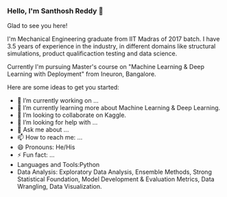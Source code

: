 ### Hello, I'm Santhosh Reddy 👋
Glad to see you here!

I'm Mechanical Engineering graduate from IIT Madras of 2017 batch. I have 3.5 years of experience in the industry, in different domains like structural simulations, product qualificaction testing and data science.

Currently I'm pursuing Master's course on "Machine Learning & Deep Learning with Deployment" from Ineuron, Bangalore.

Here are some ideas to get you started:

- 🔭 I’m currently working on ...
- 🌱 I’m currently learning more about Machine Learning & Deep Learning.
- 👯 I’m looking to collaborate on Kaggle. 
- 🤔 I’m looking for help with ...
- 💬 Ask me about ...
- 📫 How to reach me: ...
- 😄 Pronouns: He/His
- ⚡ Fun fact: ...
- Languages and Tools:Python
- Data Analysis: Exploratory Data Analysis, Ensemble Methods, Strong Statistical Foundation, Model Development & Evaluation Metrics, Data Wrangling, Data Visualization.
